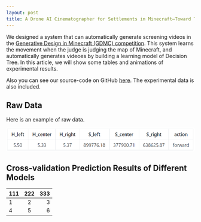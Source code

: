 ```yaml
---
layout: post
title: A Drone AI Cinematographer for Settlements in Minecraft–Toward Their Crowd Assessment
---
```


We designed a system that can automatically generate screening videos in the [Generative Design in Minecraft (GDMC) competition](https://gendesignmc.engineering.nyu.edu/). This system learns the movement when the judge is judging the map of Minecraft, and automatically generates videoes by building a learning model of Decision Tree. In this article, we will show some tables and animations of experimental results.

Also you can see our source-code on GitHub [here](https://github.com/Moss-J/Cinematographer-in-GDMC).
The experimental data is also included.

## Raw Data

Here is an example of raw data.

![alt](https://github.com/Moss-J/moss-j.github.io/blob/master/images/rawdata.png?raw=true)


## Cross-validation Prediction Results of Different Models 

| 111 | 222 | 333 |
|:---|:---:|---:|
|1 |2 |3 |
|4 |5 |6 |
